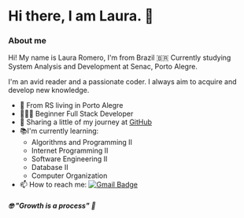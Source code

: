 # Hi there, I am Laura. 👋

### About me
Hi! My name is Laura Romero, I'm from Brazil 🇧🇷 Currently studying System Analysis and Development at Senac, Porto Alegre. 

I'm an avid reader and a passionate coder. I always aim to acquire and develop new knowledge.

-  📍 From RS living in Porto Alegre
-  👩🏻‍💻 Beginner Full Stack Developer
- 🎯  Sharing a little of my journey at [GitHub](https://github.com/lauraromerosantos?tab=repositories)
- 📚I'm currently learning:
	-   Algorithms and Programming II
	-   Internet Programming II
	-  Software Engineering II
	-   Database II
	-  Computer Organization
- 📫 How to reach me: [![Gmail Badge](https://img.shields.io/badge/-lauraaromero.s@gmail.com-ff69b4?style=flat-square&logo=Gmail&logoColor=white&link=mailto:lauraaromero.s@gmail.com)](mailto:laauraromero.s@gmail.com)

#####  🤓 "Growth is a process" 🧠

